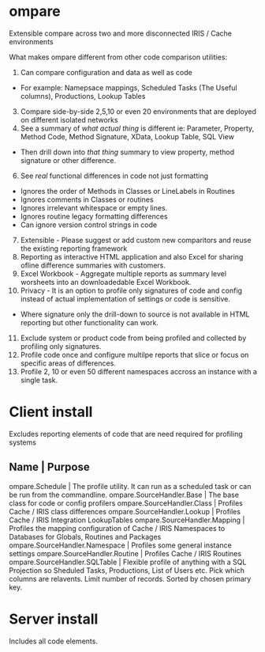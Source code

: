 # ompare
Extensible compare across two and more disconnected IRIS / Cache environments

What makes ompare different from other code comparison utilities:
1) Can compare configuration and data as well as code
 - For example: Namepsace mappings, Scheduled Tasks (The Useful columns), Productions, Lookup Tables 
3) Compare side-by-side 2,5,10 or even 20 environments that are deployed on different isolated networks
5) See a summary of *what actual thing* is different ie: Parameter, Property, Method Code, Method Signature, XData, Lookup Table, SQL View
 - Then drill down into *that thing* summary to view property, method signature or other difference.
6) See *real* functional differences in code not just formatting
  -  Ignores the order of Methods in Classes or LineLabels in Routines
  -  Ignores comments in Classes or routines
  -  Ignores irrelevant whitespace or empty lines.
  -  Ignores routine legacy formatting differences
  -  Can ignore version control strings in code
7) Extensible - Please suggest or add custom new comparitors and reuse the existing reporting framework
8) Reporting as interactive HTML application and also Excel for sharing ofline difference summaries with customers.
9) Excel Workbook - Aggregate multiple reports as summary level worsheets into an downloadedable Excel Workbook. 
10) Privacy - It is an option to profile only signatures of code and config instead of actual implementation of settings or code is sensitive.
- Where signature only the drill-down to source is not available in HTML reporting but other functionality can work.
11) Exclude system or product code from being profiled and collected by profiling only signatures.
12) Profile code once and configure multilpe reports that slice or focus on specific areas of differences.
13) Profile 2, 10 or even 50 different namespaces accross an instance with a single task.

# Client install
Excludes reporting elements of code that are need required for profiling systems

 Name | Purpose
 -------------------------------------
 ompare.Schedule | The profile utility. It can run as a scheduled task or can be run from the commandline.
 ompare.SourceHandler.Base | The base class for code or config profilers
 ompare.SourceHandler.Class | Profiles Cache / IRIS class differences
 ompare.SourceHandler.Lookup | Profiles Cache / IRIS Integration LookupTables
 ompare.SourceHandler.Mapping | Profiles the mapping configuration of Cache / IRIS Namespaces to Databases for Globals, Routines and Packages
 ompare.SourceHandler.Namespace | Profiles some general instance settings
 ompare.SourceHandler.Routine | Profiles Cache / IRIS Routines
 ompare.SourceHandler.SQLTable | Flexible profile of anything with a SQL Projection so Sheduled Tasks, Productions, List of Users etc. Pick which columns are relavents. Limit number of records. Sorted by chosen primary key.
 
# Server install
Includes all code elements.
